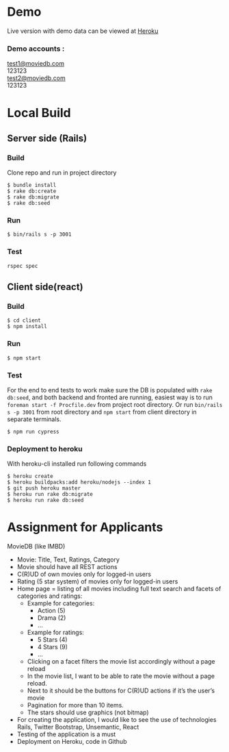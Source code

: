 # Demo 

Live version with demo data can be viewed at [Heroku](https://radiant-fjord-72608.herokuapp.com/)  
### Demo accounts :
test1@moviedb.com  
123123  
test2@moviedb.com  
123123  

# Local Build
## Server side (Rails)
### Build
Clone repo and run in project directory 
```
$ bundle install
$ rake db:create
$ rake db:migrate
$ rake db:seed
```
### Run
```
$ bin/rails s -p 3001
```
### Test
```
rspec spec 
```
## Client side(react)
### Build
```
$ cd client
$ npm install
```
### Run
```
$ npm start 
```
### Test
For the end to end tests to work make sure the DB is populated with `rake db:seed`, and both backend and fronted are running, easiest way is to run `foreman start -f Procfile.dev` 
from project root directory. 
Or run `bin/rails s -p 3001` from root directory
and `npm start` from client directory in separate terminals.

```
$ npm run cypress
``` 
### Deployment to heroku

With heroku-cli installed run following commands
```
$ heroku create
$ heroku buildpacks:add heroku/nodejs --index 1
$ git push heroku master
$ heroku run rake db:migrate
$ heroku run rake db:seed
```


# Assignment for Applicants

MovieDB (like IMBD)

- Movie: Title, Text, Ratings, Category
- Movie should have all REST actions
- C(R)UD of own movies only for logged-in users
- Rating (5 star system) of movies only for logged-in users
- Home page = listing of all movies including full text search and facets of categories and ratings:
  - Example for categories:
    - Action (5)
    - Drama (2)
    - …
  - Example for ratings:
    - 5 Stars (4)
    - 4 Stars (9)
    - …
  - Clicking on a facet filters the movie list accordingly without a page reload
  - In the movie list, I want to be able to rate the movie without a page reload.
  - Next to it should be the buttons for C(R)UD actions if it’s the user’s movie
  - Pagination for more than 10 items.
  - The stars should use graphics (not bitmap)
- For creating the application, I would like to see the use of technologies Rails, Twitter Bootstrap, Unsemantic, React
- Testing of the application is a must
- Deployment on Heroku, code in Github



